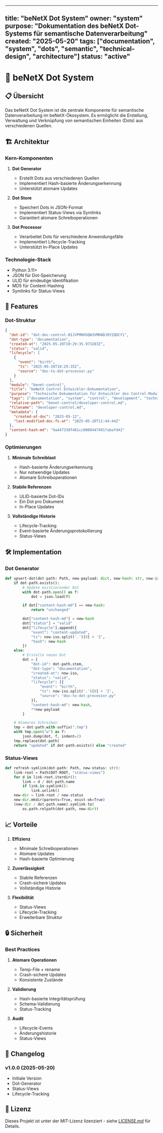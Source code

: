<!-- SPDX-License-Identifier: LicenseRef-SinnZeit-1.0-draft -->

---
title: "beNetX Dot System"
owner: "system"
purpose: "Dokumentation des beNetX Dot-Systems für semantische Datenverarbeitung"
created: "2025-05-20"
tags: ["documentation", "system", "dots", "semantic", "technical-design", "architecture"]
status: "active"
---

# 🔄 beNetX Dot System

## 📋 Übersicht

Das beNetX Dot System ist die zentrale Komponente für semantische Datenverarbeitung im beNetX-Ökosystem. Es ermöglicht die Erstellung, Verwaltung und Verknüpfung von semantischen Einheiten (Dots) aus verschiedenen Quellen.

## 🏗️ Architektur

### Kern-Komponenten

1. **Dot Generator**
   - Erstellt Dots aus verschiedenen Quellen
   - Implementiert Hash-basierte Änderungserkennung
   - Unterstützt atomare Updates

2. **Dot Store**
   - Speichert Dots in JSON-Format
   - Implementiert Status-Views via Symlinks
   - Garantiert atomare Schreiboperationen

3. **Dot Processor**
   - Verarbeitet Dots für verschiedene Anwendungsfälle
   - Implementiert Lifecycle-Tracking
   - Unterstützt In-Place Updates

### Technologie-Stack

- Python 3.11+
- JSON für Dot-Speicherung
- ULID für eindeutige Identifikation
- MD5 für Content-Hashing
- Symlinks für Status-Views

## 🚀 Features

### Dot-Struktur

```json
{
  "dot-id": "dot-doc-control-01JVPMHHSQW3VMKNDJ0Y2QDCY1",
  "dot-type": "documentation",
  "created-at": "2025-05-20T10:29:35.973283Z",
  "status": "valid",
  "lifecycle": [
    {
      "event": "birth",
      "ts": "2025-05-20T10:29:35Z",
      "source": "doc-to-dot-processor.py"
    }
  ],
  "module": "benet-control",
  "title": "beNetX Control Entwickler-Dokumentation",
  "purpose": "Technische Dokumentation für Entwickler des Control-Moduls",
  "tags": ["documentation", "system", "control", "development", "technical-design"],
  "relative-path": "benet-control/developer-control.md",
  "filename": "developer-control.md",
  "metadata": {
    "created-at-doc": "2025-05-12",
    "last-modified-doc-fs-at": "2025-05-20T11:44:44Z"
  },
  "content-hash-md": "9a447338f481cc0000447491fabafd42"
}
```

### Optimierungen

1. **Minimale Schreiblast**
   - Hash-basierte Änderungserkennung
   - Nur notwendige Updates
   - Atomare Schreiboperationen

2. **Stabile Referenzen**
   - ULID-basierte Dot-IDs
   - Ein Dot pro Dokument
   - In-Place Updates

3. **Vollständige Historie**
   - Lifecycle-Tracking
   - Event-basierte Änderungsprotokollierung
   - Status-Views

## 🛠️ Implementation

### Dot Generator

```python
def upsert-dot(dot-path: Path, new-payload: dict, new-hash: str, now-iso: str):
    if dot-path.exists():
        # Update existierender Dot
        with dot-path.open() as f:
            dot = json.load(f)

        if dot["content-hash-md"] == new-hash:
            return "unchanged"

        dot["content-hash-md"] = new-hash
        dot["status"] = "valid"
        dot["lifecycle"].append({
            "event": "content-updated",
            "ts": now-iso.split('.')[0] + 'Z',
            "hash": new-hash
        })
    else:
        # Erstelle neuen Dot
        dot = {
            "dot-id": dot-path.stem,
            "dot-type": "documentation",
            "created-at": now-iso,
            "status": "valid",
            "lifecycle": [{
                "event": "birth",
                "ts": now-iso.split('.')[0] + 'Z',
                "source": "doc-to-dot-processor.py"
            }],
            "content-hash-md": new-hash,
            **new-payload
        }

    # Atomares Schreiben
    tmp = dot-path.with-suffix(".tmp")
    with tmp.open("w") as f:
        json.dump(dot, f, indent=2)
    tmp.replace(dot-path)
    return "updated" if dot-path.exists() else "created"
```

### Status-Views

```python
def refresh-symlink(dot-path: Path, new-status: str):
    link-root = Path(DOT-ROOT, "status-views")
    for d in link-root.iterdir():
        link = d / dot-path.name
        if link.is-symlink():
            link.unlink()
    new-dir = link-root / new-status
    new-dir.mkdir(parents=True, exist-ok=True)
    (new-dir / dot-path.name).symlink-to(
        os.path.relpath(dot-path, new-dir))
```

## 📈 Vorteile

1. **Effizienz**
   - Minimale Schreiboperationen
   - Atomare Updates
   - Hash-basierte Optimierung

2. **Zuverlässigkeit**
   - Stabile Referenzen
   - Crash-sichere Updates
   - Vollständige Historie

3. **Flexibilität**
   - Status-Views
   - Lifecycle-Tracking
   - Erweiterbare Struktur

## 🔒 Sicherheit

### Best Practices

1. **Atomare Operationen**
   - Temp-File + rename
   - Crash-sichere Updates
   - Konsistente Zustände

2. **Validierung**
   - Hash-basierte Integritätsprüfung
   - Schema-Validierung
   - Status-Tracking

3. **Audit**
   - Lifecycle-Events
   - Änderungshistorie
   - Status-Views

## 📝 Changelog

### v1.0.0 (2025-05-20)
- Initiale Version
- Dot-Generator
- Status-Views
- Lifecycle-Tracking

## 📄 Lizenz

Dieses Projekt ist unter der MIT-Lizenz lizenziert - siehe [LICENSE.md](LICENSE.md) für Details. 